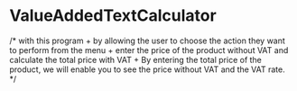 # ValueAddedTextCalculator
/* with this program         + by allowing the user to choose the action they want to perform from the menu         + enter the price of the product without VAT and calculate the total price with VAT         + By entering the total price of the product, we will enable you to see the price without VAT and the VAT rate.          */
